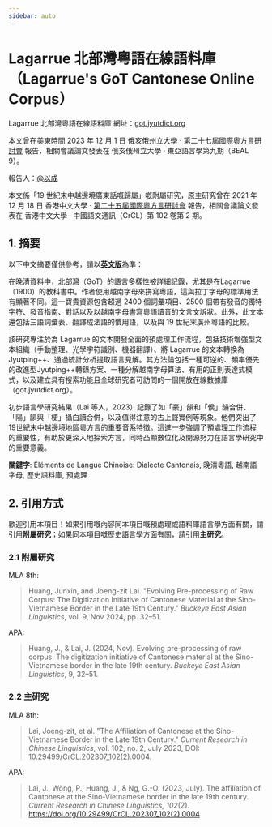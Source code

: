 ```yaml
---
sidebar: auto
---
```


# Lagarrue 北部灣粵語在線語料庫（Lagarrue's GoT Cantonese Online Corpus）

Lagarrue 北部灣粵語在線語料庫 網址：[got.jyutdict.org](https://got.jyutdict.org/)

本文曾在美東時間 2023 年 12 月 1 日 俄亥俄州立大學 · [第二十七屆國際粵方言研討會](https://u.osu.edu/yue2023/) 報告，相關會議論文發表在 俄亥俄州立大學 · 東亞語言學第九期（BEAL 9）。

報告人：[@以成](https://www.zhihu.com/people/huang-jun-xin-74)

本文係「19 世紀末中越邊境廣東話嘅歸屬」嘅附屬研究，原主研究曾在 2021 年 12 月 18 日 香港中文大學 · [第二十五屆國際粵方言研討會](https://www.cuhk.edu.hk/ics/clrc/yue25/index.html) 報告，相關會議論文發表在 香港中文大學 · 中國語文通訊（CrCL）第 102 卷第 2 期。

## 1. 摘要

以下中文摘要僅供參考，請以[**英文版**](/en/got/)為準：

在晚清資料中，北部灣（GoT）的語言多樣性被詳細記錄，尤其是在Lagarrue（1900）的教科書中。作者使用越南字母來拼寫粵語，這與拉丁字母的標準用法有顯著不同。這一寶貴資源包含超過 2400 個詞彙項目、2500 個帶有發音的獨特字符、發音指南、對話以及以越南字母書寫粵語讀音的文言文訴狀。此外，此文本還包括三語詞彙表、翻譯成法語的慣用語，以及與 19 世紀末廣州粵語的比較。

該研究專注於為 Lagarrue 的文本開發全面的預處理工作流程，包括技術增強型文本組織（手動整理、光學字符識別、機器翻譯）、將 Lagarrue 的文本轉換為 Jyutping++、通過統計分析提取語言見解。其方法論包括一種可逆的、頻率優先的改進型Jyutping++轉錄方案、一種分解越南字母算法、有用的正則表達式模式，以及建立具有搜索功能且全球研究者可訪問的一個開放在線數據庫（got.jyutdict.org）。

初步語言學研究結果（Lai 等人，2023）記錄了如「豪」韻和「侯」韻合併、「陽」韻與「梗」攝白讀合併，以及值得注意的古上聲實例等現象。他們突出了19世紀末中越邊境地區粵方言的重要音系特徵。這進一步強調了預處理工作流程的重要性，有助於更深入地探索方言，同時凸顯數位化及開源努力在語言學研究中的重要意義。

**關鍵字**: Éléments de Langue Chinoise: Dialecte Cantonais, 晚清粵語, 越南語字母, 歷史語料庫, 預處理

## 2. 引用方式

歡迎引用本項目！如果引用嘅內容同本項目嘅預處理或語料庫語言學方面有關，請引用**附屬研究**；如果同本項目嘅歷史語言學方面有關，請引用**主研究**。

### 2.1 附屬研究

MLA 8th:

> Huang, Junxin, and Joeng-zit Lai. "Evolving Pre-processing of Raw Corpus: The Digitization Initiative of Cantonese Material at the Sino-Vietnamese Border in the Late 19th Century." *Buckeye East Asian Linguistics*, vol. 9, Nov 2024, pp. 32–51.

APA:

> Huang, J., & Lai, J. (2024, Nov). Evolving pre-processing of raw corpus: The digitization initiative of Cantonese material at the Sino-Vietnamese border in the late 19th century. *Buckeye East Asian Linguistics*, 9, 32–51.

### 2.2 主研究

MLA 8th:

> Lai, Joeng-zit, et al. "The Affiliation of Cantonese at the Sino-Vietnamese Border in the Late 19th Century." *Current Research in Chinese Linguistics*, vol. 102, no. 2, July 2023, DOI: 10.29499/CrCL.202307_102(2).0004.

APA:

> Lai, J., Wòng, P., Huang, J., & Ng, G.-O. (2023, July). The affiliation of Cantonese at the Sino-Vietnamese border in the late 19th century. *Current Research in Chinese Linguistics, 102*(2). https://doi.org/10.29499/CrCL.202307_102(2).0004
